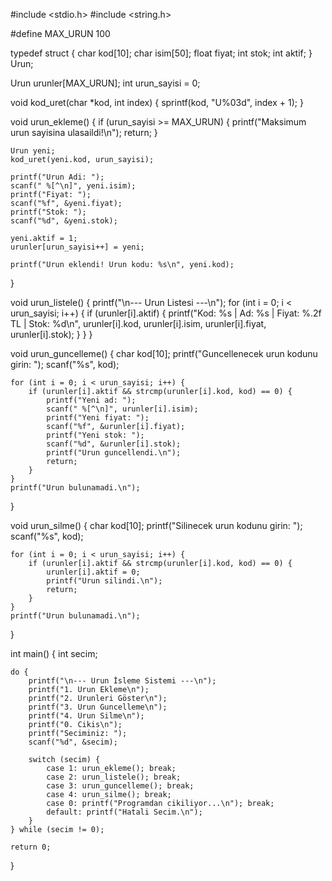 #include <stdio.h>
#include <string.h>

#define MAX_URUN 100

typedef struct {
    char kod[10];
    char isim[50];
    float fiyat;
    int stok;
    int aktif;
} Urun;

Urun urunler[MAX_URUN];
int urun_sayisi = 0;

void kod_uret(char *kod, int index) {
    sprintf(kod, "U%03d", index + 1);
}

void urun_ekleme() {
    if (urun_sayisi >= MAX_URUN) {
        printf("Maksimum urun sayisina ulasaildi!\n");
        return;
    }

    Urun yeni;
    kod_uret(yeni.kod, urun_sayisi);

    printf("Urun Adi: ");
    scanf(" %[^\n]", yeni.isim);
    printf("Fiyat: ");
    scanf("%f", &yeni.fiyat);
    printf("Stok: ");
    scanf("%d", &yeni.stok);

    yeni.aktif = 1;
    urunler[urun_sayisi++] = yeni;

    printf("Urun eklendi! Urun kodu: %s\n", yeni.kod);
}

void urun_listele() {
    printf("\n--- Urun Listesi ---\n");
    for (int i = 0; i < urun_sayisi; i++) {
        if (urunler[i].aktif) {
            printf("Kod: %s | Ad: %s | Fiyat: %.2f TL | Stok: %d\n",
                   urunler[i].kod, urunler[i].isim, urunler[i].fiyat, urunler[i].stok);
        }
    }
}

void urun_guncelleme() {
    char kod[10];
    printf("Guncellenecek urun kodunu girin: ");
    scanf("%s", kod);

    for (int i = 0; i < urun_sayisi; i++) {
        if (urunler[i].aktif && strcmp(urunler[i].kod, kod) == 0) {
            printf("Yeni ad: ");
            scanf(" %[^\n]", urunler[i].isim);
            printf("Yeni fiyat: ");
            scanf("%f", &urunler[i].fiyat);
            printf("Yeni stok: ");
            scanf("%d", &urunler[i].stok);
            printf("Urun guncellendi.\n");
            return;
        }
    }
    printf("Urun bulunamadi.\n");
}

void urun_silme() {
    char kod[10];
    printf("Silinecek urun kodunu girin: ");
    scanf("%s", kod);

    for (int i = 0; i < urun_sayisi; i++) {
        if (urunler[i].aktif && strcmp(urunler[i].kod, kod) == 0) {
            urunler[i].aktif = 0;
            printf("Urun silindi.\n");
            return;
        }
    }
    printf("Urun bulunamadi.\n");
}

int main() {
    int secim;

    do {
        printf("\n--- Urun İsleme Sistemi ---\n");
        printf("1. Urun Ekleme\n");
        printf("2. Urunleri Göster\n");
        printf("3. Urun Guncelleme\n");
        printf("4. Urun Silme\n");
        printf("0. Cikis\n");
        printf("Seciminiz: ");
        scanf("%d", &secim);

        switch (secim) {
            case 1: urun_ekleme(); break;
            case 2: urun_listele(); break;
            case 3: urun_guncelleme(); break;
            case 4: urun_silme(); break;
            case 0: printf("Programdan cikiliyor...\n"); break;
            default: printf("Hatali Secim.\n");
        }
    } while (secim != 0);

    return 0;
}
